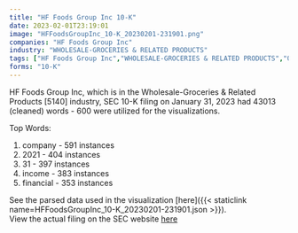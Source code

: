 ```yaml
---
title: "HF Foods Group Inc 10-K"
date: 2023-02-01T23:19:01
image: "HFFoodsGroupInc_10-K_20230201-231901.png"
companies: "HF Foods Group Inc"
industry: "WHOLESALE-GROCERIES & RELATED PRODUCTS"
tags: ["HF Foods Group Inc","WHOLESALE-GROCERIES & RELATED PRODUCTS","01-31-2023","10-K"]
forms: "10-K"
---
```

HF Foods Group Inc, which is in the Wholesale-Groceries & Related Products [5140] industry, SEC 10-K filing on January 31, 2023 had 43013 (cleaned) words - 600 were utilized for the visualizations.

Top Words:
1. company - 591 instances
2. 2021 - 404 instances
3. 31 - 397 instances
4. income - 383 instances
5. financial - 353 instances


See the parsed data used in the visualization [here]({{< staticlink name=HFFoodsGroupInc_10-K_20230201-231901.json >}}).  
View the actual filing on the SEC website [here](https://www.sec.gov/Archives/edgar/data/1680873/0001680873-23-000004.txt)